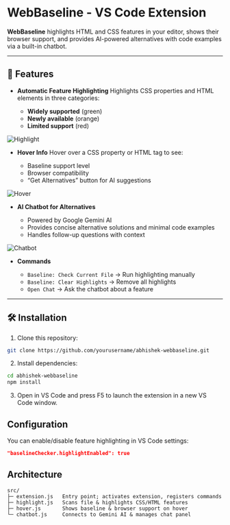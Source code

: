 # WebBaseline - VS Code Extension

**WebBaseline** highlights HTML and CSS features in your editor, shows their browser support, and provides AI-powered alternatives with code examples via a built-in chatbot.

---

## 🚀 Features

* **Automatic Feature Highlighting**
  Highlights CSS properties and HTML elements in three categories:

  * **Widely supported** (green)
  * **Newly available** (orange)
  * **Limited support** (red)

![Highlight](https://raw.githubusercontent.com/Abhishekkr206/WebBaseline/main/screenshots/highlight.png)

* **Hover Info**
  Hover over a CSS property or HTML tag to see:

  * Baseline support level
  * Browser compatibility
  * “Get Alternatives” button for AI suggestions

![Hover](https://raw.githubusercontent.com/Abhishekkr206/WebBaseline/main/screenshots/hover.png)

* **AI Chatbot for Alternatives**

  * Powered by Google Gemini AI
  * Provides concise alternative solutions and minimal code examples
  * Handles follow-up questions with context

![Chatbot](https://raw.githubusercontent.com/Abhishekkr206/WebBaseline/main/screenshots/chatbot.png)

* **Commands**

  * `Baseline: Check Current File` → Run highlighting manually
  * `Baseline: Clear Highlights` → Remove all highlights
  * `Open Chat` → Ask the chatbot about a feature

---

## 🛠 Installation

1. Clone this repository:

```bash
git clone https://github.com/yourusername/abhishek-webbaseline.git
```

2. Install dependencies:

```bash
cd abhishek-webbaseline
npm install
```

3. Open in VS Code and press F5 to launch the extension in a new VS Code window.

## Configuration

You can enable/disable feature highlighting in VS Code settings:

```json
"baselineChecker.highlightEnabled": true
```

## Architecture

```text
src/
├─ extension.js   Entry point; activates extension, registers commands
├─ highlight.js   Scans file & highlights CSS/HTML features
├─ hover.js       Shows baseline & browser support on hover
└─ chatbot.js     Connects to Gemini AI & manages chat panel
```

